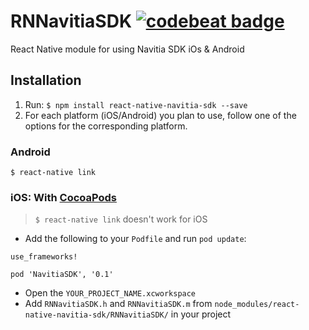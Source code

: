 # RNNavitiaSDK [![codebeat badge](https://codebeat.co/badges/a36c43c0-d487-41e1-9da9-71c9ea65f82f)](https://codebeat.co/projects/github-com-canaltp-rnnavitiasdk-master)

React Native module for using Navitia SDK iOs &amp; Android

## Installation

1. Run: `$ npm install react-native-navitia-sdk --save`
2. For each platform (iOS/Android) you plan to use, follow one of the options for the corresponding platform.

### Android

`$ react-native link`

### iOS: With [CocoaPods](https://cocoapods.org/)

> `$ react-native link` doesn't work for iOS

- Add the following to your `Podfile` and run `pod update`:

```
use_frameworks!

pod 'NavitiaSDK', '0.1'
```

- Open the `YOUR_PROJECT_NAME.xcworkspace`
- Add `RNNavitiaSDK.h` and `RNNavitiaSDK.m` from `node_modules/react-native-navitia-sdk/RNNavitiaSDK/` in your project
